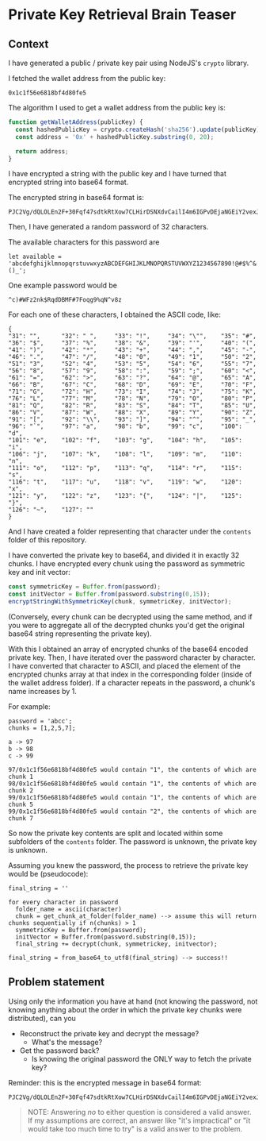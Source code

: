 # Private Key Retrieval Brain Teaser

## Context

I have generated a public / private key pair using NodeJS's `crypto` library.

I fetched the wallet address from the public key:

```
0x1c1f56e6818bf4d80fe5
```

The algorithm I used to get a wallet address from the public key is:

```typescript
function getWalletAddress(publicKey) {
  const hashedPublicKey = crypto.createHash('sha256').update(publicKey).digest('hex');
  const address = '0x' + hashedPublicKey.substring(0, 20);

  return address;
}
```

I have encrypted a string with the public key and I have turned that encrypted string into base64 format.

The encrypted string in base64 format is:

```
PJC2Vg/dQLOLEn2F+30Fqf47sdtkRtXow7CLHirDSNXdvCailI4m6IGPvDEjaNGEiY2vexJXIfwKtvblkKJhkcIrpqyrDYGHm2FWN2kAo7FFaX3f/ygPtTFO1tafNujHRJDp6ngu0k/xmpkCm9QW0XQYS+q6ILF3Y6thrz/vGlhGWYPrMzO9W2rCMUP/jHEAs5FFNOs/FLSkpkLQH/GtClx8b4agJDsSwErnzMPOH4xHkU+lNCtqLaDTWqdDNCFZDBpmXlPRBgaiptb8oEHDeh+o/Nn5V7+19ZqpQEzXT6q6lSzy/uWwXYUsX4LvAFNH4Wsbkk1uIstCasJOPm8lhg==
```

Then, I have generated a random password of 32 characters.

The available characters for this password are

```
let available = 'abcdefghijklmnopqrstuvwxyzABCDEFGHIJKLMNOPQRSTUVWXYZ1234567890!@#$%^&()_';
```

One example password would be

```
^c)#WFz2nk$RqdDBMF#7Foqg9%qN^v8z
```

For each one of these characters, I obtained the ASCII code, like:

```
{
"31": "",      "32": " ",     "33": "!",     "34": "\"",    "35": "#",    
"36": "$",     "37": "%",     "38": "&",     "39": "'",     "40": "(",    
"41": ")",     "42": "*",     "43": "+",     "44": ",",     "45": "-",    
"46": ".",     "47": "/",     "48": "0",     "49": "1",     "50": "2",    
"51": "3",     "52": "4",     "53": "5",     "54": "6",     "55": "7",    
"56": "8",     "57": "9",     "58": ":",     "59": ";",     "60": "<",    
"61": "=",     "62": ">",     "63": "?",     "64": "@",     "65": "A",    
"66": "B",     "67": "C",     "68": "D",     "69": "E",     "70": "F",    
"71": "G",     "72": "H",     "73": "I",     "74": "J",     "75": "K",    
"76": "L",     "77": "M",     "78": "N",     "79": "O",     "80": "P",    
"81": "Q",     "82": "R",     "83": "S",     "84": "T",     "85": "U",    
"86": "V",     "87": "W",     "88": "X",     "89": "Y",     "90": "Z",    
"91": "[",     "92": "\\",    "93": "]",     "94": "^",     "95": "_",    
"96": "`",     "97": "a",     "98": "b",     "99": "c",     "100": "d",    
"101": "e",    "102": "f",    "103": "g",    "104": "h",    "105": "i",    
"106": "j",    "107": "k",    "108": "l",    "109": "m",    "110": "n",    
"111": "o",    "112": "p",    "113": "q",    "114": "r",    "115": "s",    
"116": "t",    "117": "u",    "118": "v",    "119": "w",    "120": "x",    
"121": "y",    "122": "z",    "123": "{",    "124": "|",    "125": "}",    
"126": "~",    "127": ""
}
```

And I have created a folder representing that character under the `contents` folder of this repository.

I have converted the private key to base64, and divided it in exactly 32 chunks. I have encrypted every chunk using the password as symmetric key and init vector:

```typescript
const symmetricKey = Buffer.from(password);
const initVector = Buffer.from(password.substring(0,15));
encryptStringWithSymmetricKey(chunk, symmetricKey, initVector);
```

(Conversely, every chunk can be decrypted using the same method, and if you were to aggregate all of the decrypted chunks you'd get the original base64 string representing the private key).

With this I obtained an array of encrypted chunks of the base64 encoded private key.
Then, I have iterated over the password character by character. I have converted that character to ASCII, and placed the element of the encrypted chunks array at that index in the corresponding folder (inside of the wallet address folder). If a character repeats in the password, a chunk's name increases by 1.

For example:

```
password = 'abcc';
chunks = [1,2,5,7];

a -> 97
b -> 98
c -> 99

97/0x1c1f56e6818bf4d80fe5 would contain "1", the contents of which are chunk 1
98/0x1c1f56e6818bf4d80fe5 would contain "1", the contents of which are chunk 2
99/0x1c1f56e6818bf4d80fe5 would contain "1", the contents of which are chunk 5
99/0x1c1f56e6818bf4d80fe5 would contain "2", the contents of which are chunk 7
```

So now the private key contents are split and located within some subfolders of the `contents` folder. The password is unknown, the private key is unknown.

Assuming you knew the password, the process to retrieve the private key would be (pseudocode):

```
final_string = ''

for every character in password
  folder_name = ascii(character)
  chunk = get_chunk_at_folder(folder_name) --> assume this will return chunks sequentially if n(chunks) > 1
  symmetricKey = Buffer.from(password);
  initVector = Buffer.from(password.substring(0,15));
  final_string += decrypt(chunk, symmetrickey, initvector);

final_string = from_base64_to_utf8(final_string) --> success!!
```

## Problem statement

Using only the information you have at hand (not knowing the password, not knowing anything about the order in which the private key chunks were distributed), can you

* Reconstruct the private key and decrypt the message?
  * What's the message?
* Get the password back?
  * Is knowing the original password the ONLY way to fetch the private key?

Reminder: this is the encrypted message in base64 format:

```
PJC2Vg/dQLOLEn2F+30Fqf47sdtkRtXow7CLHirDSNXdvCailI4m6IGPvDEjaNGEiY2vexJXIfwKtvblkKJhkcIrpqyrDYGHm2FWN2kAo7FFaX3f/ygPtTFO1tafNujHRJDp6ngu0k/xmpkCm9QW0XQYS+q6ILF3Y6thrz/vGlhGWYPrMzO9W2rCMUP/jHEAs5FFNOs/FLSkpkLQH/GtClx8b4agJDsSwErnzMPOH4xHkU+lNCtqLaDTWqdDNCFZDBpmXlPRBgaiptb8oEHDeh+o/Nn5V7+19ZqpQEzXT6q6lSzy/uWwXYUsX4LvAFNH4Wsbkk1uIstCasJOPm8lhg==
```

> NOTE: Answering *no* to either question is considered a valid answer. If my assumptions are correct, an answer like "it's impractical" or "ït would take too much time to try" is a valid answer to the problem.